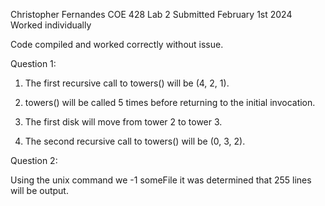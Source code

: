 Christopher Fernandes
COE 428 Lab 2
Submitted February 1st 2024
Worked individually

Code compiled and worked correctly without issue.

Question 1:

1. The first recursive call to towers() will be (4, 2, 1).

2. towers() will be called 5 times before returning to the initial invocation.

3. The first disk will move from tower 2 to tower 3.

4. The second recursive call to towers() will be (0, 3, 2).

Question 2:

Using the unix command we -1 someFile it was determined that 255 lines will be output.
